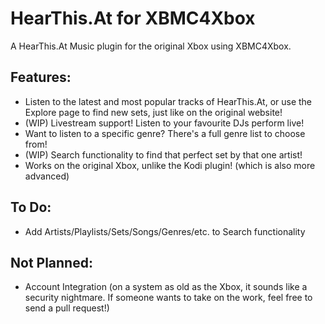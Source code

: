 # HearThis.At for XBMC4Xbox
A HearThis.At Music plugin for the original Xbox using XBMC4Xbox.

## Features:
- Listen to the latest and most popular tracks of HearThis.At, or use the Explore page to find new sets, just like on the original website!
- (WIP) Livestream support! Listen to your favourite DJs perform live!
- Want to listen to a specific genre? There's a full genre list to choose from!
- (WIP) Search functionality to find that perfect set by that one artist!
- Works on the original Xbox, unlike the Kodi plugin! (which is also more advanced)

## To Do:
- Add Artists/Playlists/Sets/Songs/Genres/etc. to Search functionality

 ## Not Planned:
- Account Integration (on a system as old as the Xbox, it sounds like a security nightmare. If someone wants to take on the work, feel free to send a pull request!)
